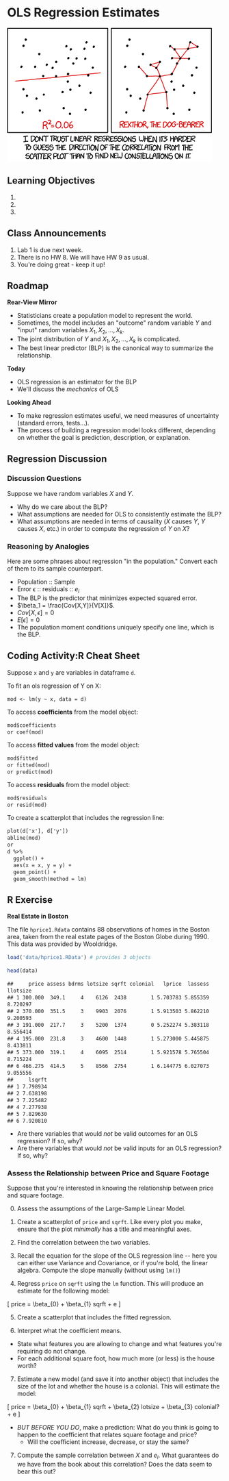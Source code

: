 # OLS Regression Estimates
![](./images/linear_regression.png)

## Learning Objectives 

1. 
2. 
3. 


## Class Announcements

1. Lab 1 is due next week.
2. There is no HW 8.  We will have HW 9 as usual.
3. You're doing great - keep it up!

## Roadmap

**Rear-View Mirror**

- Statisticians create a population model to represent the world.
- Sometimes, the model includes an "outcome" random variable $Y$ and "input" random variables $X_1, X_2,...,X_k$.
- The joint distribution of $Y$ and $X_1, X_2,...,X_k$ is complicated.
- The best linear predictor (BLP) is the canonical way to summarize the relationship.

**Today**

- OLS regression is an estimator for the BLP
- We'll discuss the *mechanics* of OLS

**Looking Ahead**

- To make regression estimates useful, we need measures of uncertainty (standard errors, tests...).
- The process of building a regression model looks different, depending on whether the goal is prediction, description, or explanation.


## Regression Discussion

### Discussion Questions

Suppose we have random variables $X$ and $Y$.

- Why do we care about the BLP?
- What assumptions are needed for OLS to consistently estimate the BLP?
- What assumptions are needed in terms of causality ($X$ causes $Y$, $Y$ causes $X$, etc.) in order to compute the regression of $Y$ on $X$?

### Reasoning by Analogies

Here are some phrases about regression "in the population."  Convert each of them to its sample counterpart.

- Population :: Sample 
- Error $\epsilon$ :: residuals :: $e_{i}$
- The BLP is the predictor that minimizes expected squared error.
- $\beta_1 = \frac{Cov[X,Y]}{V[X]}$.
- $Cov[X, \epsilon] = 0$
- $E[\epsilon] = 0$
- The population moment conditions uniquely specify one line, which is the BLP.

## Coding Activity:R Cheat Sheet

Suppose `x` and `y` are variables in dataframe `d`.

To fit an ols regression of Y on X:

    mod <- lm(y ~ x, data = d)

To access **coefficients** from the model object:

    mod$coefficients
    or coef(mod)
    
To access **fitted values** from the model object:

    mod$fitted
    or fitted(mod)
    or predict(mod)

To access **residuals** from the model object:

    mod$residuals
    or resid(mod)
   
To create a scatterplot that includes the regression line:

    plot(d['x'], d['y'])
    abline(mod)
    or 
    d %>% 
      ggplot() + 
      aes(x = x, y = y) + 
      geom_point() + 
      geom_smooth(method = lm)


## R Exercise

**Real Estate in Boston** 

The file `hprice1.Rdata` contains 88 observations of homes in the Boston area, taken from the real estate pages of the Boston Globe during 1990.  This data was provided by Wooldridge.


```r
load('data/hprice1.RData') # provides 3 objects 
```


```r
head(data)
```

```
##     price assess bdrms lotsize sqrft colonial   lprice  lassess llotsize
## 1 300.000  349.1     4    6126  2438        1 5.703783 5.855359 8.720297
## 2 370.000  351.5     3    9903  2076        1 5.913503 5.862210 9.200593
## 3 191.000  217.7     3    5200  1374        0 5.252274 5.383118 8.556414
## 4 195.000  231.8     3    4600  1448        1 5.273000 5.445875 8.433811
## 5 373.000  319.1     4    6095  2514        1 5.921578 5.765504 8.715224
## 6 466.275  414.5     5    8566  2754        1 6.144775 6.027073 9.055556
##     lsqrft
## 1 7.798934
## 2 7.638198
## 3 7.225482
## 4 7.277938
## 5 7.829630
## 6 7.920810
```

- Are there variables that would _not_ be valid outcomes for an OLS regression? If so, why? 
- Are there variables that would _not_ be valid inputs for an OLS regression? If so, why? 

### Assess the Relationship between Price and Square Footage

Suppose that you're interested in knowing the relationship between price and square footage. 

0. Assess the assumptions of the Large-Sample Linear Model.

1. Create a scatterplot of `price` and `sqrft`. Like every plot you make, ensure that the plot *minimally* has a title and meaningful axes. 



2. Find the correlation between the two variables.

3. Recall the equation for the slope of the OLS regression line -- here you can either use Variance and Covariance, or if you're bold, the linear algebra.  Compute the slope manually (without using `lm()`)



4.  Regress `price` on `sqrft` using the `lm` function. This will produce an estimate for the following model: 

\[ 
price = \beta_{0} + \beta_{1} sqrft + e
\] 




5. Create a scatterplot that includes the fitted regression.



6. Interpret what the coefficient means. 

- State what features you are allowing to change and what features you're requiring do not change.
- For each additional square foot, how much more (or less) is the house worth? 

7. Estimate a new model (and save it into another object) that includes the size of the lot and whether the house is a colonial. This will estimate the model: 

\[ 
price = \beta_{0} + \beta_{1} sqrft + \beta_{2} lotsize + \beta_{3} colonial? + e
\] 

- *BUT BEFORE YOU DO*, make a prediction: What do you think is going to happen to the coefficient that relates square footage and price? 
  - Will the coefficient increase, decrease, or stay the same? 

7. Compute the sample correlation between $X$ and $e_i$. What guarantees do we have from the book about this correlation? Does the data seem to bear this out?


